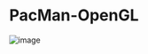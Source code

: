 # PacMan-OpenGL
![image](https://user-images.githubusercontent.com/32426765/153440939-a90b0713-836d-4d6b-a276-181d1c623004.png)
